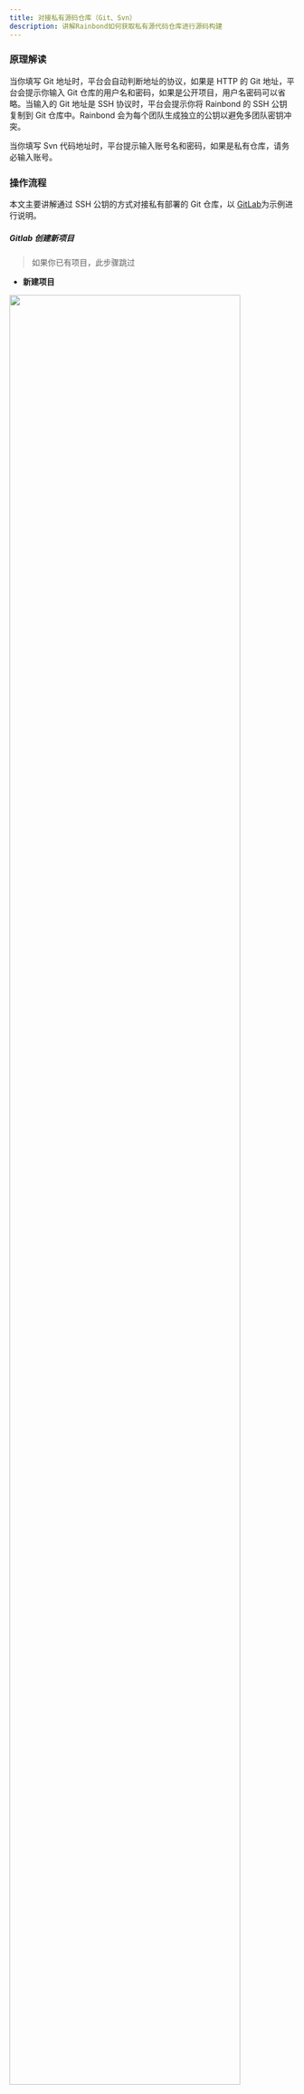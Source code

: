 ```yaml
---
title: 对接私有源码仓库（Git、Svn）
description: 讲解Rainbond如何获取私有源代码仓库进行源码构建
---
```


### 原理解读

当你填写 Git 地址时，平台会自动判断地址的协议，如果是 HTTP 的 Git 地址，平台会提示你输入 Git 仓库的用户名和密码，如果是公开项目，用户名密码可以省略。当输入的 Git 地址是 SSH 协议时，平台会提示你将 Rainbond 的 SSH 公钥复制到 Git 仓库中。Rainbond 会为每个团队生成独立的公钥以避免多团队密钥冲突。

当你填写 Svn 代码地址时，平台提示输入账号名和密码，如果是私有仓库，请务必输入账号。

### 操作流程

本文主要讲解通过 SSH 公钥的方式对接私有部署的 Git 仓库，以 [GitLab](https://gitlab.com/)为示例进行说明。

##### Gitlab 创建新项目

> 如果你已有项目，此步骤跳过

- **新建项目**

<img src="https://static.goodrain.com/images/acp/docs/bestpractice/gitlab/git-create-project-01.png"  width="90%" />

- **填写项目名称**

<img src="https://static.goodrain.com/images/acp/docs/bestpractice/gitlab/git-create-project-02.png"  width="90%" />

- **创建示例代码**

<img src="https://static.goodrain.com/images/acp/docs/bestpractice/gitlab/git-create-project-03.png"  width="90%" />

> 切换到 SSH 地址后，需要记住项目的 SSH 地址，后续创建组件时需要用到，这里的地址是 `git@172.16.210.205:test/helloworld.git`

新建一个 index.html 的文件，内容为 `hello world,hello goodrain!` 提交。

<img src="https://static.goodrain.com/images/acp/docs/bestpractice/gitlab/git-create-project-04.png"  width="90%" />

#### 配置 SSH 公钥对接私有仓库

##### 获取公钥

进入【创建组件】-【从源码创建】-【自定义源码】，将项目的 SSh 协议的地址复制到【Git 仓库地址】栏中时，会提示【配置授权 Key】连接，点开显示详细信息：

<img src="https://static.goodrain.com/images/docs/3.6/best-practice/ci-cd/ssh-01.gif" width="100%" />

##### 将公钥添加到 Git 仓库

- 切换到项目首页

<img src="https://static.goodrain.com/images/acp/docs/bestpractice/gitlab/git-add-ssh-key-01.png"  width="90%" />

- 添加 SSH 公钥

<img src="https://static.goodrain.com/images/acp/docs/bestpractice/gitlab/git-add-ssh-key-02.png"  width="90%" />

- SSH 公钥添加完成

<img src="https://static.goodrain.com/images/acp/docs/bestpractice/gitlab/git-add-ssh-key-03.png"  width="90%" />

#### 测试对接是否成功

通过私有仓库创建组件的方式来测试云帮能否通过 SSH 关于获取 Git 仓库中的代码。

- 创建组件
  <img src="https://static.goodrain.com/images/docs/3.6/best-practice/ci-cd/ssh-02.png"  width="100%" />

- 能够识别语言，代表对接成功

<img src="https://static.goodrain.com/images/docs/3.6/best-practice/ci-cd/ssh-03.png"  width="75%" />

### 在 Rainbond 部署 GitLab 私有仓库服务

上文介绍的是对接现有 GitLab 的情况，如果你还没有 Git 仓库，Rainbond 可以一键部署 GitLab 应用，下面主要介绍对接云帮上部署的 GitLab

#### 创建 GitLab 应用

通过 【新建应用】-【应用市场】搜索到 GitLab 应用，选择需要的版本安装即可。

#### 配置 GitLab

GitLab 安装完成后，可以在组件的端口页面看到对外打开的端口号，如下图：

<img src="https://static.goodrain.com/images/docs/3.6/best-practice/ci-cd/ssh-04.png"  width="100%" />

- 端口号：组件内部监听的端口，本例中监听了`22`和`80`端口
- 访问地址：云帮映射的地址与端口，本例中 22 端口映射的地址为`172.16.210.205`，端口为`20006` ，80 端口地址为` 80.grea7fc4.zggk.48mt2.goodrain.org`，端口为`80`

- Rainbond 为 HTTP 协议的组件端口默认分配一个访问域名
- Rainbond 为非 HTTP 协议的组件端口默认分配一个访问地址和一个随机的映射端口，但端口映射与组件端口唯一对应，不会变化，因此本例的端口可能与你实际情况不一致。

#### 设置 GitLab 的 HTTP 和 SSH 地址

GitLab 组件通过 `GITLAB_SSH_HOST` 和 `GITLAB_HOST` 环境变量来设置 SSH 和 HTTP 的地址，因此需要将这两个变量设置到 GitLab 组件中。

<img src="https://static.goodrain.com/images/docs/3.6/best-practice/ci-cd/ssh-05.png"  width="100%" />

> 设置环境变量后，需要重启 GitLab 组件。

#### 创建组件时 Git 地址中的端口配置

由于 SSH 协议使用的是非默认的 22 端口，因此在创建组件时，填写的 Git 地址也需要加上端口信息，格式如下：

```bash
# 默认地址
git@172.16.210.205:test/helloworld.git

# 修改为
git@172.16.210.205:20006/test/helloworld.git
```
